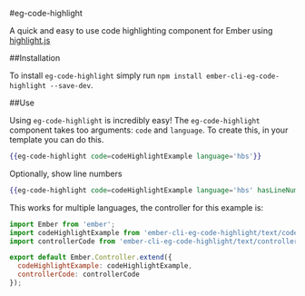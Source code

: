#eg-code-highlight

A quick and easy to use code highlighting component for Ember using <a href="https://highlightjs.org/">highlight.js</a>

##Installation

To install `eg-code-highlight` simply run `npm install ember-cli-eg-code-highlight --save-dev`.

##Use

Using `eg-code-highlight` is incredibly easy!
The `eg-code-highlight` component takes too arguments: `code` and `language`.
To create this, in your template you can do this.

```hbs
{{eg-code-highlight code=codeHighlightExample language='hbs'}}
```

Optionally, show line numbers

```hbs
{{eg-code-highlight code=codeHighlightExample language='hbs' hasLineNumbers=true}}
```

This works for multiple languages, the controller for this example is:

```js
import Ember from 'ember';
import codeHighlightExample from 'ember-cli-eg-code-highlight/text/code-highlight-example';
import controllerCode from 'ember-cli-eg-code-highlight/text/controller-code';

export default Ember.Controller.extend({
  codeHighlightExample: codeHighlightExample,
  controllerCode: controllerCode
});
```
